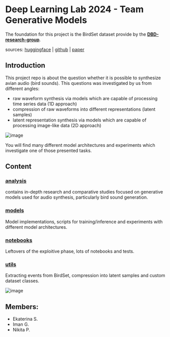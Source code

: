 # Deep Learning Lab 2024 - Team Generative Models 
The foundation for this project is the BirdSet dataset provide by the [**DBD-research-group**](https://github.com/DBD-research-group).

sources:
[huggingface](https://huggingface.co/datasets/DBD-research-group/BirdSet) | 
[github](https://github.com/DBD-research-group/BirdSet) | 
[paper](https://arxiv.org/abs/2403.10380)

## Introduction
This project repo is about the question whether it is possible to synthesize avian audio (bird sounds). This questions was investigated by us from different angles:
- raw waveform synthesis via models which are capable of processing time series data (1D approach)
- compression of raw waveforms into different representations (latent samples)
- latent representation synthesis via models which are capable of processing image-like data (2D approach)

![image](https://github.com/user-attachments/assets/6ce57ac7-b70f-4d1f-bb48-0ac2d5ad986f)


You will find many different model architectures and experiments which investigate one of those presented tasks.

## Content
### [analysis](analysis/readMe.md)
contains in-depth research and comparative studies focused on generative models used for audio synthesis, particularly bird sound generation.
### [models](models/README.md)
Model implementations, scripts for training/inference and experiments with different model architectures.
### [notebooks](notebooks/README.md)
Leftovers of the exploitive phase, lots of notebooks and tests.
### [utils](utils/README.md)
Extracting events from BirdSet, compression into latent samples and custom dataset classes.

![image](https://github.com/user-attachments/assets/07e70605-da8e-4a7b-9789-05bda16fc2c7)


## Members:
- Ekaterina S.
- Iman G.
- Nikita P.
